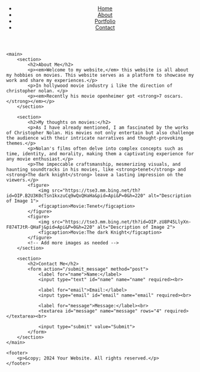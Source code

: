 <!DOCTYPE html>
<html lang="en">
<head>
    <meta charset="UTF-8">
    <meta name="viewport" content="width=device-width, initial-scale=1.0">
    <title>My hobby</title>
</head>
<body>
    <header>
        <h1></h1>
        <nav>
            <ul>
                <li><a href="/">Home</a></li>
                <li><a href="/about">About</a></li>
                <li><a href="/portfolio">Portfolio</a></li>
                <li><a href="/contact">Contact</a></li>
            </ul>
        </nav>
    </header>

    <main>
        <section>
            <h2>About Me</h2>
            <p><em>Welcome to my website,</em> this website is all about my hobbies on movies. This website serves as a platform to showcase my work and share my experiences.</p>
            <p>In hollywood movie industry i like the direction of christopher nolan. </p>
            <p><em>Recently his movie openheimer got <strong>7 oscars.</strong></em></p>
        </section>

        <section>
            <h2>My thoughts on movies:</h2>
            <p>As I have already mentioned, I am fascinated by the works of Christopher Nolan. His movies not only entertain but also challenge the audience with their intricate narratives and thought-provoking themes.</p>
            <p>Nolan's films often delve into complex concepts such as time, identity, and morality, making them a captivating experience for any movie enthusiast.</p>
            <p>The impeccable craftsmanship, mesmerizing visuals, and haunting soundtracks in his movies, like <strong>tenet</strong> and <strong>The dark knight</strong> leave a lasting impression on the viewers.</p>
            <figure>
                <img src="https://tse3.mm.bing.net/th?id=OIP.B2U3K0cTsn1kxzuCq9wQxQHaHa&pid=Api&P=0&h=220" alt="Description of Image 1">
                <figcaption>Movie:Tenet</figcaption>
            </figure>
            <figure>
                <img src="https://tse3.mm.bing.net/th?id=OIP.zU8P45LlyXn-F874TJtR-QHaFj&pid=Api&P=0&h=220" alt="Description of Image 2">
                <figcaption>Movie:The dark Knight</figcaption>
            </figure>
            <!-- Add more images as needed -->
        </section>

        <section>
            <h2>Contact Me</h2>
            <form action="/submit_message" method="post">
                <label for="name">Name:</label>
                <input type="text" id="name" name="name" required><br>

                <label for="email">Email:</label>
                <input type="email" id="email" name="email" required><br>

                <label for="message">Message:</label><br>
                <textarea id="message" name="message" rows="4" required></textarea><br>

                <input type="submit" value="Submit">
            </form>
        </section>
    </main>

    <footer>
        <p>&copy; 2024 Your Website. All rights reserved.</p>
    </footer>
</body>
</html>
